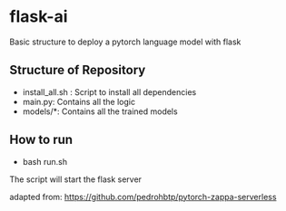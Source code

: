 # flask-ai
Basic structure to deploy a pytorch language model with flask

## Structure of Repository

* install_all.sh : Script to install all dependencies
* main.py: Contains all the logic
* models/*: Contains all the trained models

## How to run ##

* bash run.sh

The script will start the flask server


adapted from: https://github.com/pedrohbtp/pytorch-zappa-serverless
